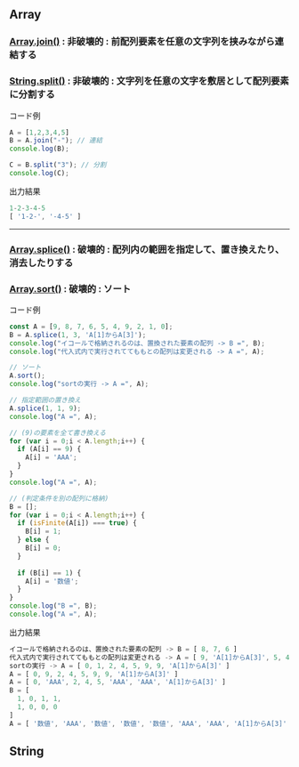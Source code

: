 ## Array

### [Array.join()](https://developer.mozilla.org/ja/docs/Web/JavaScript/Reference/Global_Objects/Array/join) : 非破壊的 : 前配列要素を任意の文字列を挟みながら連結する

### [String.split()](https://developer.mozilla.org/ja/docs/Web/JavaScript/Reference/Global_Objects/String/split) : 非破壊的 : 文字列を任意の文字を敷居として配列要素に分割する

コード例  
~~~js
A = [1,2,3,4,5]
B = A.join("-"); // 連結
console.log(B);

C = B.split("3"); // 分割
console.log(C);
~~~
出力結果  
~~~js
1-2-3-4-5
[ '1-2-', '-4-5' ]
~~~

---

### [Array.splice()](https://developer.mozilla.org/ja/docs/Web/JavaScript/Reference/Global_Objects/Array/splice) : 破壊的 : 配列内の範囲を指定して、置き換えたり、消去したりする

### [Array.sort()](https://developer.mozilla.org/ja/docs/Web/JavaScript/Reference/Global_Objects/Array/sort) : 破壊的 : ソート

コード例
~~~js
const A = [9, 8, 7, 6, 5, 4, 9, 2, 1, 0];
B = A.splice(1, 3, 'A[1]からA[3]');
console.log("イコールで格納されるのは、置換された要素の配列 -> B =", B);
console.log("代入式内で実行されててももとの配列は変更される -> A =", A);

// ソート
A.sort();
console.log("sortの実行 -> A =", A);

// 指定範囲の置き換え
A.splice(1, 1, 9);
console.log("A =", A);

// (9)の要素を全て書き換える
for (var i = 0;i < A.length;i++) {
  if (A[i] == 9) {
    A[i] = 'AAA';
  }
}
console.log("A =", A);

// (判定条件を別の配列に格納)
B = [];
for (var i = 0;i < A.length;i++) {
  if (isFinite(A[i]) === true) {
    B[i] = 1;
  } else {
    B[i] = 0;
  }
  
  if (B[i] == 1) {
    A[i] = '数値';
  }
}
console.log("B =", B);
console.log("A =", A);
~~~

出力結果
~~~js
イコールで格納されるのは、置換された要素の配列 -> B = [ 8, 7, 6 ]
代入式内で実行されててももとの配列は変更される -> A = [ 9, 'A[1]からA[3]', 5, 4, 9, 2, 1, 0 ]
sortの実行 -> A = [ 0, 1, 2, 4, 5, 9, 9, 'A[1]からA[3]' ]
A = [ 0, 9, 2, 4, 5, 9, 9, 'A[1]からA[3]' ]
A = [ 0, 'AAA', 2, 4, 5, 'AAA', 'AAA', 'A[1]からA[3]' ]
B = [
  1, 0, 1, 1,
  1, 0, 0, 0
]
A = [ '数値', 'AAA', '数値', '数値', '数値', 'AAA', 'AAA', 'A[1]からA[3]' ]
~~~

## String
